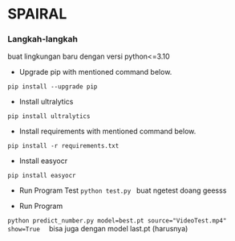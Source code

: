 # SPAIRAL

### Langkah-langkah

buat lingkungan baru dengan versi python<=3.10

- Upgrade pip with mentioned command below.
```
pip install --upgrade pip
```
- Install ultralytics
```
pip install ultralytics
```
- Install requirements with mentioned command below.
```
pip install -r requirements.txt
```
- Install easyocr
```
pip install easyocr
```
- Run Program Test
`python test.py
`
buat ngetest doang geesss

- Run Program

`python predict_number.py model=best.pt source="VideoTest.mp4" show=True 
`
bisa juga dengan model last.pt (harusnya)


